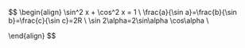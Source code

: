$$
\begin{align}
\sin^2 x + \cos^2 x = 1 \\
\frac{a}{\sin a}=\frac{b}{\sin b}=\frac{c}{\sin c}=2R \\
\sin 2\alpha=2\sin\alpha \cos\alpha \\



\end{align}
$$